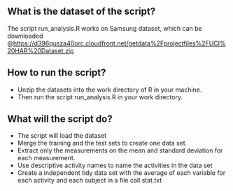 ## What is the dataset of the script?

The script run_analysis.R works on Samsung dataset, which can be downloaded @https://d396qusza40orc.cloudfront.net/getdata%2Fprojectfiles%2FUCI%20HAR%20Dataset.zip 

## How to run the script?
* Unzip the datasets into the work directory of R in your machine. 
* Then run the script run_analysis.R in your work directory.

## What will the script do? 
* The script will load the dataset
* Merge the training and the test sets to create one data set.
* Extract only the measurements on the mean and standard deviation for each measurement. 
* Use descriptive activity names to name the activities in the data set
* Create a independent tidy data set with the average of each variable for each activity and each subject in a file call stat.txt 
